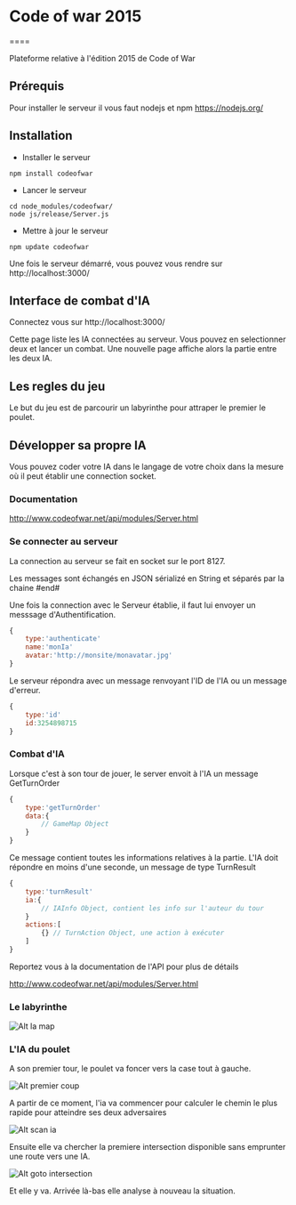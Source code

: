 # Code of war 2015
====

Plateforme relative à l'édition 2015 de Code of War

## Prérequis
Pour installer le serveur il vous faut nodejs et npm
https://nodejs.org/


## Installation

* Installer le serveur

```shell
npm install codeofwar
```

* Lancer le serveur

```shell
cd node_modules/codeofwar/
node js/release/Server.js 
```

* Mettre à jour le serveur

```shell
npm update codeofwar
```

Une fois le serveur démarré, vous pouvez vous rendre sur http://localhost:3000/

## Interface de combat d'IA

Connectez vous sur http://localhost:3000/

Cette page liste les IA connectées au serveur. Vous pouvez en selectionner deux et lancer un combat.
Une nouvelle page affiche alors la partie entre les deux IA.


## Les regles du jeu

Le but du jeu est de parcourir un labyrinthe pour attraper le premier le poulet.


## Développer sa propre IA

Vous pouvez coder votre IA dans le langage de votre choix dans la mesure où il peut établir une connection socket.

### Documentation
http://www.codeofwar.net/api/modules/Server.html

### Se connecter au serveur
La connection au serveur se fait en socket sur le port 8127.

Les messages sont échangés en JSON sérializé en String et séparés par la chaine #end#

Une fois la connection avec le Serveur établie, il faut lui envoyer un messsage d'Authentification.

```javascript
{
    type:'authenticate'
    name:'monIa'
    avatar:'http://monsite/monavatar.jpg'
}
```

Le serveur répondra avec un message renvoyant l'ID de l'IA ou un message d'erreur.


```javascript
{
    type:'id'
    id:3254898715
}
```

### Combat d'IA

Lorsque c'est à son tour de jouer, le server envoit à l'IA un message GetTurnOrder

```javascript
{
    type:'getTurnOrder'
    data:{
        // GameMap Object
    }
}
```

Ce message contient toutes les informations relatives à la partie.
L'IA doit répondre en moins d'une seconde, un message de type TurnResult

```javascript
{
    type:'turnResult'
    ia:{
        // IAInfo Object, contient les info sur l'auteur du tour
    }
    actions:[
        {} // TurnAction Object, une action à exécuter
    ]
}
```
Reportez vous à la documentation de l'API pour plus de détails

http://www.codeofwar.net/api/modules/Server.html

### Le labyrinthe


![Alt la map](https://github.com/damoebius/Cow4/raw/master/html/server/images/map.png "La map")

### L'IA du poulet

A son premier tour, le poulet va foncer vers la case tout à gauche.

![Alt premier coup](https://github.com/damoebius/Cow4/raw/master/html/server/images/firstmove.png "Premier coup")

A partir de ce moment, l'ia va commencer pour calculer le chemin le plus rapide pour atteindre ses deux adversaires

![Alt scan ia](https://github.com/damoebius/Cow4/raw/master/html/server/images/findIa.png "recherche ia")

Ensuite elle va chercher la premiere intersection disponible sans emprunter une route vers une IA.

![Alt goto intersection](https://github.com/damoebius/Cow4/raw/master/html/server/images/fondItersection.png "goto intersection")

Et elle y va.
Arrivée là-bas elle analyse à nouveau la situation.
